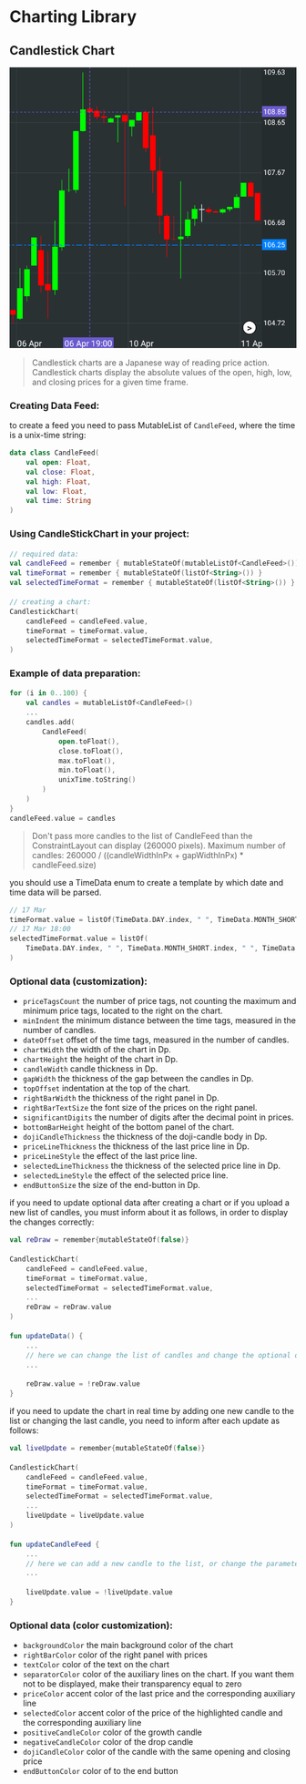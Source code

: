 # Charting Library
## Candlestick Chart
![CandlestickChart](img/CandleChart.png)
> Candlestick charts are a Japanese way of reading price action. Candlestick charts display the absolute values of the open, high, low, and closing prices for a given time frame.
### Creating Data Feed:

to create a feed you need to pass MutableList of `CandleFeed`, where the time is a unix-time string:
```kotlin
data class CandleFeed(
    val open: Float,
    val close: Float,
    val high: Float,
    val low: Float,
    val time: String
)
```
### Using CandleStickChart in your project:

```kotlin
// required data:
val candleFeed = remember { mutableStateOf(mutableListOf<CandleFeed>()) }
val timeFormat = remember { mutableStateOf(listOf<String>()) }
val selectedTimeFormat = remember { mutableStateOf(listOf<String>()) }

// creating a chart:
CandlestickChart(
    candleFeed = candleFeed.value,
    timeFormat = timeFormat.value,
    selectedTimeFormat = selectedTimeFormat.value,
)
```
### Example of data preparation:
```kotlin
for (i in 0..100) {
    val candles = mutableListOf<CandleFeed>()
    ...
    candles.add(
        CandleFeed(
            open.toFloat(),
            close.toFloat(),
            max.toFloat(),
            min.toFloat(),
            unixTime.toString()
        )
    )
}
candleFeed.value = candles
```
> Don't pass more candles to the list of CandleFeed than the ConstraintLayout can display (260000 pixels). 
> Maximum number of candles: 260000 / ((candleWidthInPx + gapWidthInPx) * candleFeed.size)

you should use a TimeData enum to create a template by which date and time data will be parsed.
```kotlin
// 17 Mar
timeFormat.value = listOf(TimeData.DAY.index, " ", TimeData.MONTH_SHORT.index)
// 17 Mar 18:00
selectedTimeFormat.value = listOf(
    TimeData.DAY.index, " ", TimeData.MONTH_SHORT.index, " ", TimeData.HOUR.index, ":", TimeData.MINUTE.index
)
```
### Optional data (customization):


- `priceTagsCount` the number of price tags, not counting the maximum and minimum price tags, located to the right on the chart.
- `minIndent` the minimum distance between the time tags, measured in the number of candles.
- `dateOffset` offset of the time tags, measured in the number of candles.
- `chartWidth` the width of the chart in Dp.
- `chartHeight` the height of the chart in Dp.
- `candleWidth` candle thickness in Dp.
- `gapWidth` the thickness of the gap between the candles in Dp.
- `topOffset` indentation at the top of the chart.
- `rightBarWidth` the thickness of the right panel in Dp.
- `rightBarTextSize` the font size of the prices on the right panel.
- `significantDigits` the number of digits after the decimal point in prices.
- `bottomBarHeight` height of the bottom panel of the chart.
- `dojiCandleThickness` the thickness of the doji-candle body in Dp.
- `priceLineThickness` the thickness of the last price line in Dp.
- `priceLineStyle` the effect of the last price line.
- `selectedLineThickness` the thickness of the selected price line in Dp.
- `selectedLineStyle` the effect of the selected price line.
- `endButtonSize` the size of the end-button in Dp.

if you need to update optional data after creating a chart or if you upload a new list of candles, you must inform about it as follows, in order to display the changes correctly:
```kotlin
val reDraw = remember{mutableStateOf(false)}

CandlestickChart(
    candleFeed = candleFeed.value,
    timeFormat = timeFormat.value,
    selectedTimeFormat = selectedTimeFormat.value,
    ...
    reDraw = reDraw.value
)

fun updateData() {
    ...
    // here we can change the list of candles and change the optional data
    ...

    reDraw.value = !reDraw.value
}
```
if you need to update the chart in real time by adding one new candle to the list or changing the last candle, you need to inform after each update as follows:
```kotlin
val liveUpdate = remember{mutableStateOf(false)}

CandlestickChart(
    candleFeed = candleFeed.value,
    timeFormat = timeFormat.value,
    selectedTimeFormat = selectedTimeFormat.value,
    ...
    liveUpdate = liveUpdate.value
)

fun updateСandleFeed {
    ...
    // here we can add a new candle to the list, or change the parameters of the last one
    ...

    liveUpdate.value = !liveUpdate.value
}
```
### Optional data (color customization):

- `backgroundColor` the main background color of the chart
- `rightBarColor` color of the right panel with prices
- `textColor` color of the text on the chart
- `separatorColor` color of the auxiliary lines on the chart. If you want them not to be displayed, make their transparency equal to zero
- `priceColor` accent color of the last price and the corresponding auxiliary line
- `selectedColor` accent color of the price of the highlighted candle and the corresponding auxiliary line
- `positiveCandleColor` color of the growth candle
- `negativeCandleColor` color of the drop candle
- `dojiCandleColor` color of the candle with the same opening and closing price
- `endButtonColor` color of to the end button
